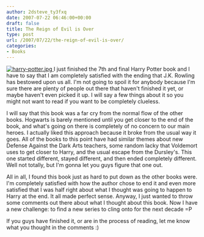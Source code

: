 ```yaml
---
author: 2dsteve_ty3fxq
date: 2007-07-22 06:46:00+00:00
draft: false
title: The Reign of Evil is Over
type: post
url: /2007/07/22/the-reign-of-evil-is-over/
categories:
- Books
---
```


[![harry-potter.jpg](http://www.bitsandbinary.com/wp-content/uploads/2007/07/harry-potter.thumbnail.jpg)
](http://www.bitsandbinary.com/wp-content/uploads/2007/07/harry-potter.jpg)I just finished the 7th and final Harry Potter book and I have to say that I am completely satisfied with the ending that J.K. Rowling has bestowed upon us all. I'm not going to spoil it for anybody because I'm sure there are plenty of people out there that haven't finished it yet, or maybe haven't even picked it up. I will say a few things about it so you might not want to read if you want to be completely clueless.

I will say that this book was a far cry from the normal flow of the other books. Hogwarts is barely mentioned until you get closer to the end of the book, and what's going on there is completely of no concern to our main heroes. I actually liked this approach because it broke from the usual way it goes. All of the books to this point have had similar themes about new Defense Against the Dark Arts teachers,  some random lacky that Voldemort uses to get closer to Harry, and the usual escape from the Dursley's. This one started different, stayed different, and then ended completely different. Well not totally, but I'm gonna let you guys figure that one out.

All in all, I found this book just as hard to put down as the other books were. I'm completely satisfied with how the author chose to end it and even more satisfied that I was half right about what I thought was going to happen to Harry at the end. It all made perfect sense. Anyway, I just wanted to throw some comments out there about what I thought about this book. Now I have a new challenge: to find a new series to cling onto for the next decade =P

If you guys have finished it, or are in the process of reading, let me know what you thought in the comments :)

